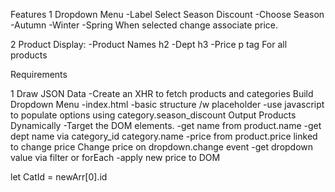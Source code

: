 Features
1 Dropdown Menu 
	-Label Select Season Discount
	-Choose Season
	-Autumn
	-Winter
	-Spring
When selected change associate price.

2 Product Display:
	-Product Names h2
	-Dept h3
	-Price p tag
For all products

Requirements

1 
Draw JSON Data
 -Create an XHR to fetch products and categories
Build Dropdown Menu
 -index.html
 -basic structure /w placeholder
 -use javascript to populate options using category.season_discount
Output Products Dynamically
 -Target the DOM elements.
 -get name from product.name
 -get dept name via category_id category.name
 -price from product.price linked to change price
Change price on dropdown.change event
 -get dropdown value via filter or forEach
 -apply new price to DOM

 let CatId = newArr[0].id







